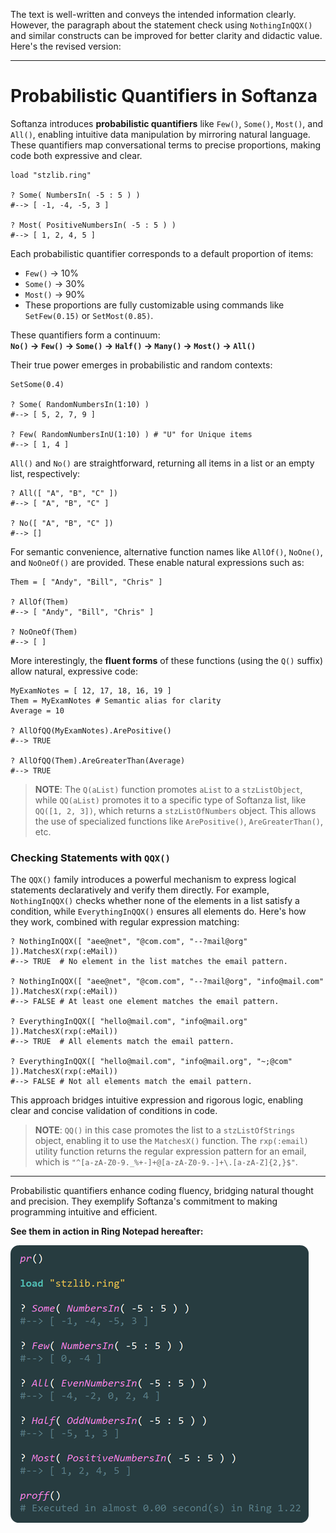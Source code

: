 The text is well-written and conveys the intended information clearly. However, the paragraph about the statement check using `NothingInQQX()` and similar constructs can be improved for better clarity and didactic value. Here's the revised version:

---

# Probabilistic Quantifiers in Softanza

Softanza introduces **probabilistic quantifiers** like `Few()`, `Some()`, `Most()`, and `All()`, enabling intuitive data manipulation by mirroring natural language. These quantifiers map conversational terms to precise proportions, making code both expressive and clear.  

```ring
load "stzlib.ring"

? Some( NumbersIn( -5 : 5 ) )
#--> [ -1, -4, -5, 3 ]

? Most( PositiveNumbersIn( -5 : 5 ) )
#--> [ 1, 2, 4, 5 ]
```

Each probabilistic quantifier corresponds to a default proportion of items:  
- `Few()` → 10%  
- `Some()` → 30%  
- `Most()` → 90%  
- These proportions are fully customizable using commands like `SetFew(0.15)` or `SetMost(0.85)`.

These quantifiers form a continuum:  
**`No()` → `Few()` → `Some()` → `Half()` → `Many()` → `Most()` → `All()`**  

Their true power emerges in probabilistic and random contexts:  

```ring
SetSome(0.4)

? Some( RandomNumbersIn(1:10) )
#--> [ 5, 2, 7, 9 ]

? Few( RandomNumbersInU(1:10) ) # "U" for Unique items
#--> [ 1, 4 ]
```

`All()` and `No()` are straightforward, returning all items in a list or an empty list, respectively:

```ring
? All([ "A", "B", "C" ])
#--> [ "A", "B", "C" ]

? No([ "A", "B", "C" ])
#--> []
```

For semantic convenience, alternative function names like `AllOf()`, `NoOne()`, and `NoOneOf()` are provided. These enable natural expressions such as:

```ring
Them = [ "Andy", "Bill", "Chris" ]

? AllOf(Them)
#--> [ "Andy", "Bill", "Chris" ]

? NoOneOf(Them)
#--> [ ]
```

More interestingly, the **fluent forms** of these functions (using the `Q()` suffix) allow natural, expressive code:

```ring
MyExamNotes = [ 12, 17, 18, 16, 19 ]
Them = MyExamNotes # Semantic alias for clarity
Average = 10

? AllOfQQ(MyExamNotes).ArePositive()
#--> TRUE

? AllOfQQ(Them).AreGreaterThan(Average)
#--> TRUE
```

> **NOTE**: The `Q(aList)` function promotes `aList` to a `stzListObject`, while `QQ(aList)` promotes it to a specific type of Softanza list, like `QQ([1, 2, 3])`, which returns a `stzListOfNumbers` object. This allows the use of specialized functions like `ArePositive()`, `AreGreaterThan()`, etc.

### Checking Statements with `QQX()`

The `QQX()` family introduces a powerful mechanism to express logical statements declaratively and verify them directly. For example, `NothingInQQX()` checks whether none of the elements in a list satisfy a condition, while `EverythingInQQX()` ensures all elements do. Here's how they work, combined with regular expression matching:

```ring
? NothingInQQX([ "aee@net", "@com.com", "--?mail@org" ]).MatchesX(rxp(:eMail))
#--> TRUE  # No element in the list matches the email pattern.

? NothingInQQX([ "aee@net", "@com.com", "--?mail@org", "info@mail.com" ]).MatchesX(rxp(:eMail))
#--> FALSE # At least one element matches the email pattern.

? EverythingInQQX([ "hello@mail.com", "info@mail.org" ]).MatchesX(rxp(:eMail))
#--> TRUE  # All elements match the email pattern.

? EverythingInQQX([ "hello@mail.com", "info@mail.org", "~;@com" ]).MatchesX(rxp(:eMail))
#--> FALSE # Not all elements match the email pattern.
```

This approach bridges intuitive expression and rigorous logic, enabling clear and concise validation of conditions in code.

> **NOTE**: `QQ()` in this case promotes the list to a `stzListOfStrings` object, enabling it to use the `MatchesX()` function. The `rxp(:email)` utility function returns the regular expression pattern for an email, which is `"^[a-zA-Z0-9._%+-]+@[a-zA-Z0-9.-]+\.[a-zA-Z]{2,}$"`.

---

Probabilistic quantifiers enhance coding fluency, bridging natural thought and precision. They exemplify Softanza's commitment to making programming intuitive and efficient.


**See them in action in Ring Notepad hereafter:**

![Probabilistic Quantifiers in Softanza](../images/stz-probabilistic-quantifiers.png)
